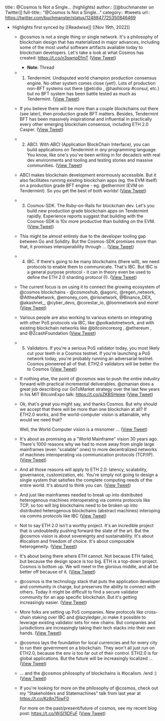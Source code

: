 title:: @Cosmos Is Not a Single... (highlights)
author:: [[@buchmanster on Twitter]]
full-title:: "@Cosmos Is Not a Single..."
category:: #tweets
url:: https://twitter.com/buchmanster/status/1248847725350846469

- Highlights first synced by [[Readwise]] [[Nov 19th, 2022]]
	- @cosmos is not a single thing or single network. It's a philosophy of blockchain design that has materialized in major advances, including some of the most useful software artifacts available today to blockchain developers. Let's take a look at what Cosmos has created: https://t.co/n3swnpEfmT ([View Tweet](https://twitter.com/buchmanster/status/1248847725350846469))
		- **Note**: Thread
	- 1) Tendermint. Undisputed world champion production consensus engine. No other system comes close (yet!). Lots of production non-BFT systems out there (@etcdio , @hashicorp #consul, etc.) but no BFT system has been battle tested as much as Tendermint. ([View Tweet](https://twitter.com/buchmanster/status/1248847727380881409))
	- If you believe there will be more than a couple blockchains out there (see later), then production grade BFT matters. Besides, Tendermint BFT has been massively inspirational and influential in practically every other emerging blockchain consensus, including ETH 2.0 Casper. ([View Tweet](https://twitter.com/buchmanster/status/1248847728878276616))
	- 2) ABCI. With ABCI (Application BlockChain Interface), you can build applications on Tendermint in *any* programming language. You know, like one's you've been writing in for decade/s with real dev environments and tooling and testing stories and massive communities. ([View Tweet](https://twitter.com/buchmanster/status/1248847730224619527))
	- ABCI makes blockchain development enormously accessible. But it also facilitates running existing blockchain apps (eg. the EVM itself) on a production grade BFT engine - eg. @ethermint (EVM on Tendermint). So you get the best of both worlds! ([View Tweet](https://twitter.com/buchmanster/status/1248847731172478978))
	- 3) Cosmos-SDK. The Ruby-on-Rails for blockchain dev. Let's you build new production grade blockchain apps on Tendermint rapidly. Experience reports suggest that building with the Cosmos-SDK is 10x more productive than building on the EVM. ([View Tweet](https://twitter.com/buchmanster/status/1248847732279775232))
	- This might be almost entirely due to the developer tooling gap between Go and Solidity. But the Cosmos-SDK promises more than that, it promises interoperability through ... ([View Tweet](https://twitter.com/buchmanster/status/1248847733307461632))
	- 4) IBC. If there's going to be many blockchains (there will), we need protocols to enable them to communicate. That's IBC. But IBC is a general purpose protocol - it can in theory even be used to define the ETH 2.0 sharding protocol (!). ([View Tweet](https://twitter.com/buchmanster/status/1248847734414639104))
	- The current focus is on using it to connect the growing ecosystem of @cosmos blockchains - @cosmoshub, @agoric, @regen_network, @AltheaNetwork, @emoney_com, @irisnetwork, @Binance_DEX, @akashnet_, @cyber_devs, @corestar_io, @loomnetwork  and more! ([View Tweet](https://twitter.com/buchmanster/status/1248847735572303875))
	- Various people are also working to various extents on integrating with other PoS protocols via IBC, like @polkadotnetwork, and with existing blockchain networks like @bitcoincoreorg , @ethereum , and @ZcashFoundation ([View Tweet](https://twitter.com/buchmanster/status/1248847736616730624))
	- 5) Validators. If you're a serious PoS validator today, you most likely cut your teeth in a Cosmos testnet. If you're launching a PoS network today, you're probably running an adversarial testnet. Cosmos pioneered all of that. ETH2.0 validators will be better thx to Cosmos ([View Tweet](https://twitter.com/buchmanster/status/1248847737719853059))
	- If nothing else, the point of @cosmos was to push the *entire* industry forward with practical incremental deliverables. @zmanian does a great job describing our GoToMarket strategy over the last few years in his MIT BitcoinExpo talk: https://t.co/pZKBSHeiee ([View Tweet](https://twitter.com/buchmanster/status/1248847738734874624))
	- Ok, that's great you might say, and thanks Cosmos. But why should we accept that there will be more than one blockchain at all? If ETH2.0 works, and the world-computer vision is attainable, why would we need that?
	  
	  Well, the World Computer vision is a misnomer ... ([View Tweet](https://twitter.com/buchmanster/status/1248847739892498433))
	- It's about as promising as a "World Mainframe" vision 30 years ago. There's 1000 reasons why we had to move away from single large mainframes (even "scalable" ones) to more decentralized networks of machines interoperating via communication protocols (TCP/IP). ([View Tweet](https://twitter.com/buchmanster/status/1248847740894883840))
	- And all those reasons will apply to ETH 2.0: latency, scalability, governance, customization, etc. You're simply not going to design a single system that satisfies the complete computing needs of the entire world. It's absurd to think you can. ([View Tweet](https://twitter.com/buchmanster/status/1248847742069284864))
	- And just like mainframes needed to break up into distributed heterogenous machines interoperating via comms protocols like TCP, so too will big blockchains need to be broken up into distributed heterogenous blockchains (abstract machines) interoping via comms protocols like IBC ([View Tweet](https://twitter.com/buchmanster/status/1248847743453405185))
	- Not to say ETH 2.0 isn't a worthy project. It's an incredible project that is undoubtedly pushing forward the state of the art. But the @cosmos vision is about sovereignty and sustainability. It's about #localism and freedom of choice. It's about composable heterogeneity. ([View Tweet](https://twitter.com/buchmanster/status/1248847744485163008))
	- It's about being there where ETH cannot. Not because ETH failed, but because the design space is too big. ETH is a top-down project. Cosmos is bottom up. We will meet in the glorious middle, and all be better off because of it. ([View Tweet](https://twitter.com/buchmanster/status/1248847745563217926))
	- @cosmos is the technology stack that puts the application developer and community in charge, but preserves the ability to connect with others. Today it might be difficult to find a secure validator community for an app specific blockchain. But it's getting increasingly easier. ([View Tweet](https://twitter.com/buchmanster/status/1248847746574045185))
	- More folks are setting up PoS companies. New protocols like cross-chain staking over IBC and @lazyledger_io make it possible to leverage existing validator sets for new chains. But companies and jurisdictions are increasingly taking their tech stacks into their own hands. ([View Tweet](https://twitter.com/buchmanster/status/1248847747488325632))
	- @cosmos lays the foundation for local currencies and for every city to run their government on a blockchain. They won't all just run on ETH2.0, because the env is too far out of their control. ETH2.0 is for global applications. But the future will be increasingly localized ... ([View Tweet](https://twitter.com/buchmanster/status/1248847748536860672))
	- ... and the @cosmos philosophy of blockchains is #localism.  /end :) ([View Tweet](https://twitter.com/buchmanster/status/1248847749581287425))
	- If you're looking for more on the philosophy of @cosmos, check out my "Stakeholders and Statemachines" talk from last year at https://t.co/Kz8n75iwF0
	  
	  For more on the past/present/future of cosmos, see my recent blog post: https://t.co/WjSI1lDFuF ([View Tweet](https://twitter.com/buchmanster/status/1248851538354864128))